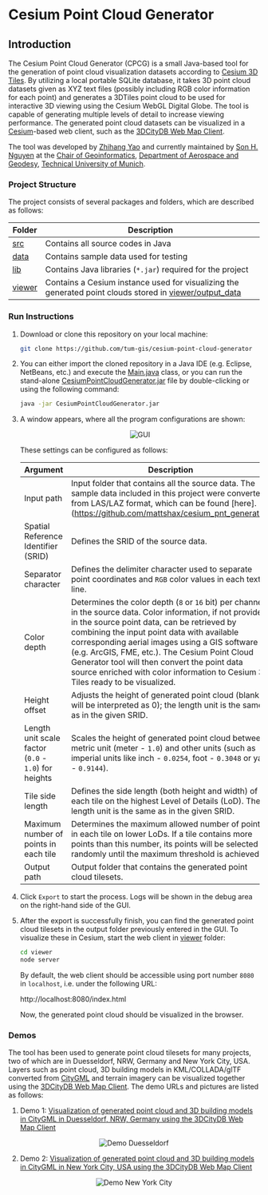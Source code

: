 # Cesium Point Cloud Generator

## Introduction
The Cesium Point Cloud Generator (CPCG) is a small Java-based tool for the generation of point cloud visualization datasets according to [Cesium 3D Tiles](https://github.com/AnalyticalGraphicsInc/3d-tiles). By utilizing a local portable SQLite database, it takes 3D point cloud datasets given as XYZ text files (possibly including RGB color information for each point) and generates a 3DTiles point cloud to be used for interactive 3D viewing using the Cesium WebGL Digital Globe. The tool is capable of generating multiple levels of detail to increase viewing performance. The generated point cloud datasets can be visualized in a [Cesium](https://cesiumjs.org/index.html)-based web client, such as the [3DCityDB Web Map Client](https://github.com/3dcitydb/3dcitydb-web-map).

The tool was developed by [Zhihang Yao](https://www.gis.bgu.tum.de/unser-team/ehemalige/zhihang-yao/)
and currently maintained by [Son H. Nguyen](https://www.lrg.tum.de/en/gis/our-team/staff/son-h-nguyen/)
at the [Chair of Geoinformatics](https://www.lrg.tum.de/en/gis/home/), [Department of Aerospace and Geodesy](https://www.lrg.tum.de/en/flr/home/), [Technical University of Munich](https://www.tum.de/).

### Project Structure
The project consists of several packages and folders, which are described as follows:

| Folder  | Description |
| ------------- | ------------- |
| [src](src/)  | Contains all source codes in Java |
| [data](data/)  | Contains sample data used for testing |
| [lib](lib/)  | Contains Java libraries (`*.jar`) required for the project |
| [viewer](viewer/)  | Contains a Cesium instance used for visualizing the generated point clouds stored in [viewer/output_data](viewer/output_data/) |

### Run Instructions

1. Download or clone this repository on your local machine:
	```bash
	git clone https://github.com/tum-gis/cesium-point-cloud-generator
	```

2. You can either import the cloned repository in a Java IDE (e.g. Eclipse, NetBeans, etc.) and execute the [Main.java](src/de/tum/gis/tiles3d/) class, or you can run the stand-alone [CesiumPointCloudGenerator.jar](CesiumPointCloudGenerator.jar) file by double-clicking or using the following command:
	```bash
	java -jar CesiumPointCloudGenerator.jar
	```
	
3. A window appears, where all the program configurations are shown:
	<div align="center">
	  <img src="data/pics/GUI.png" title="GUI"/>
	</div>

	These settings can be configured as follows:

	| Argument  | Description | Default value |
	| ------------- | ------------- | ------------- |
	| Input path  | Input folder that contains all the source data. The sample data included in this project were converted from LAS/LAZ format, which can be found [here].(https://github.com/mattshax/cesium_pnt_generator) | [data/sample_xyzRGB_data/small](data/sample_xyzRGB_data/small) |
	| Spatial Reference Identifier (SRID)  | Defines the SRID of the source data. | `2994` |
	| Separator character  | Defines the delimiter character used to separate point coordinates and `RGB` color values in each text line. | Whitespace ("` `") |
	| Color depth  | Determines the color depth (`8` or `16` bit) per channel in the source data. Color information, if not provided in the source point data, can be retrieved by combining the input point data with available corresponding aerial images using a GIS software (e.g. ArcGIS, FME, etc.). The Cesium Point Cloud Generator tool will then convert the point data source enriched with color information to Cesium 3D Tiles ready to be visualized. | `16` |
	| Height offset | Adjusts the height of generated point cloud (blank will be interpreted as 0); the length unit is the same as in the given SRID. | `-400` |
	| Length unit scale factor (`0.0` - `1.0`) for heights | Scales the height of generated point cloud between metric unit (meter - `1.0`) and other units (such as imperial units like inch - `0.0254`, foot - `0.3048` or yard - `0.9144`). | `0.3048` |
	| Tile side length | Defines the side length (both height and width) of each tile on the highest Level of Details (LoD). The length unit is the same as in the given SRID. | `100` |
	| Maximum number of points in each tile | Determines the maximum allowed number of points in each tile on lower LoDs. If a tile contains more points than this number, its points will be selected randomly until the maximum threshold is achieved. | `10000` |
	| Output path | Output folder that contains the generated point cloud tilesets. | [viewer/ouput_data](viewer/ouput_data/) |
	
	

4. Click `Export` to start the process. Logs will be shown in the debug area on the right-hand side of the GUI.

5. After the export is successfully finish, you can find the generated point cloud tilesets in the output folder previously entered in the GUI. To visualize these in Cesium, start the web client in [viewer](viewer/) folder:
	```bash
	cd viewer
	node server
	```
	By default, the web client should be accessible using port number `8080` in `localhost`, i.e. under the following URL:
	
	http://localhost:8080/index.html
	
	Now, the generated point cloud should be visualized in the browser. 

	
### Demos

The tool has been used to generate point cloud tilesets for many projects, two of which are in Duesseldorf, NRW, Germany and New York City, USA. Layers such as point cloud, 3D building models in KML/COLLADA/glTF converted from [CityGML](https://www.citygml.org/) and terrain imagery can be visualized together using the [3DCityDB Web Map Client](https://github.com/3dcitydb/3dcitydb-web-map). The demo URLs and pictures are listed as follows:

1. Demo 1: <a href="https://www.3dcitydb.net/3dcitydb-web-map/1.6/3dwebclient/index.html?title=NRW_3DTiles_Pointcloud_Demo&shadows=false&terrainShadows=0&latitude=51.19675113939662&longitude=6.7960826515096215&height=238.10712594455134&heading=317.14763766458935&pitch=-23.188600200573177&roll=359.8585910822209&layer_0=url%3Dhttps%253A%252F%252Fd35ei6ur3bjvr1.cloudfront.net%252Fnrw%252Flod2_red%26name%3DNRW_Buildings_3DTiles%26active%3Dtrue%26spreadsheetUrl%3D%26cityobjectsJsonUrl%3D%26minLodPixels%3Dundefined%26maxLodPixels%3Dundefined%26maxSizeOfCachedTiles%3Dundefined%26maxCountOfVisibleTiles%3Dundefined&layer_1=url%3Dhttps%253A%252F%252Fwww.3dcitydb.net%252F3dcitydb%252Ffileadmin%252Fmydata%252FNRW_Demo%252FEnse_DSM_Pointcloud%252F%26name%3DEnse_DSM_Pointcloud%26active%3Dtrue%26spreadsheetUrl%3D%26cityobjectsJsonUrl%3D%26minLodPixels%3Dundefined%26maxLodPixels%3Dundefined%26maxSizeOfCachedTiles%3Dundefined%26maxCountOfVisibleTiles%3Dundefined&layer_2=url%3Dhttps%253A%252F%252Fwww.3dcitydb.net%252F3dcitydb%252Ffileadmin%252Fmydata%252FNRW_Demo%252FDuesseldorf_Cesium_pointcloud%252F%26name%3DDuesseldorf_DSM_Pointcloud%26active%3Dtrue%26spreadsheetUrl%3D%26cityobjectsJsonUrl%3D%26minLodPixels%3Dundefined%26maxLodPixels%3Dundefined%26maxSizeOfCachedTiles%3Dundefined%26maxCountOfVisibleTiles%3Dundefined&terrain=name%3DNRW_DEM%26iconUrl%3Dhttps%253A%252F%252Ficons.iconarchive.com%252Ficons%252Fpaomedia%252Fsmall-n-flat%252F1024%252Fsign-check-icon.png%26tooltip%3DNRW_DEM%26url%3Dhttps%253A%252F%252Fd35ei6ur3bjvr1.cloudfront.net%252Fnrw%252Fterrain5_gzip" target="_blank">Visualization of generated point cloud and 3D building models in CityGML in Duesseldorf, NRW, Germany using the 3DCityDB Web Map Client</a>
<p align="center">
  <img src="data/pics/Demo_Duesseldorf.png" title="Demo Duesseldorf" style="max-width:100%;max-height:100%;"/>
</p>

2. Demo 2: <a href="https://www.3dcitydb.net/3dcitydb-web-map/1.6/3dwebclient/index.html?title=NYC_Pointcloud&shadows=false&terrainShadows=0&latitude=40.7094643606769&longitude=-74.01352529615289&height=289.1888548208333&heading=200.88691603465765&pitch=-32.594871239010395&roll=359.9196895173949&layer_0=url%3Dhttps%253A%252F%252Fwww.3dcitydb.net%252F3dcitydb%252Ffileadmin%252Fpublic%252F3dwebclientprojects%252FNYC-Buildings-20170726%252FLoD2_Buildings%252FNYC_Buildings_LoD2_collada_MasterJSON.json%26name%3DNYC_Buildings_absolut_height%26active%3Dtrue%26spreadsheetUrl%3Dhttpss%253A%252F%252Fwww.google.com%252Ffusiontables%252FDataSource%253Fdocid%253D1iG6_vYe7JGTNAUwFw7TpD8EMO-iQe6gSpa6MJlCF%26cityobjectsJsonUrl%3D%26minLodPixels%3D125%26maxLodPixels%3D1.7976931348623157e%252B308%26maxSizeOfCachedTiles%3D200%26maxCountOfVisibleTiles%3D200&layer_1=url%3Dhttps%253A%252F%252Fwww.3dcitydb.net%252F3dcitydb%252Ffileadmin%252Fmydata%252FNYC_pointcloud%252FNYC_Cesium_PointCloud%252F%26name%3DNYC_PointCloud%26active%3Dtrue%26spreadsheetUrl%3D%26cityobjectsJsonUrl%3D%26minLodPixels%3Dundefined%26maxLodPixels%3Dundefined%26maxSizeOfCachedTiles%3Dundefined%26maxCountOfVisibleTiles%3Dundefined&terrain=name%3DNYC_Terrain%26iconUrl%3Dhttps%253A%252F%252Ficons.iconarchive.com%252Ficons%252Ficonscity%252Fflags%252F256%252Fusa-icon.png%26tooltip%3DTerrain%2520of%2520New%2520York%2520City%2520created%2520by%2520TUM%26url%3Dhttps%253A%252F%252Fwww.3dcitydb.net%252F3dcitydb%252Ffileadmin%252Fmydata%252Fterrain%252FKachel_NYC_m%252F" target="_blank">Visualization of generated point cloud and 3D building models in CityGML in New York City, USA using the 3DCityDB Web Map Client</a>
<p align="center">
  <img src="data/pics/Demo_NYC.png" title="Demo New York City" style="max-width:100%;max-height:100%;"/>
</p>
